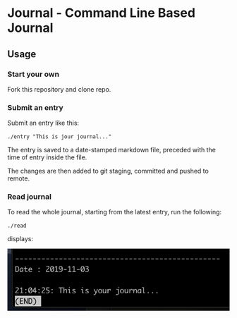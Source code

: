 # Journal - Command Line Based Journal

## Usage

### Start your own

Fork this repository and clone repo.

### Submit an entry

Submit an entry like this:

```
./entry "This is jour journal..."
```

The entry is saved to a date-stamped markdown file, preceded with the time of entry inside the file.

The changes are then added to git staging, committed and pushed to remote.

### Read journal

To read the whole journal, starting from the latest entry, run the following:

```
./read
```

displays:

![output](./reader.png)
